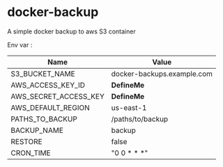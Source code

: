 # docker-backup

A simple docker backup to aws S3 container

Env var :

|Name   | Value  |
|---|---|
|S3_BUCKET_NAME   | docker-backups.example.com  |
| AWS_ACCESS_KEY_ID  |  **DefineMe** |
| AWS_SECRET_ACCESS_KEY  |  **DefineMe** | 
| AWS_DEFAULT_REGION  |  us-east-1 | 
| PATHS_TO_BACKUP  |  /paths/to/backup | 
| BACKUP_NAME  |  backup | 
| RESTORE  |  false | 
| CRON_TIME  |  "0 0 * * *" | 
